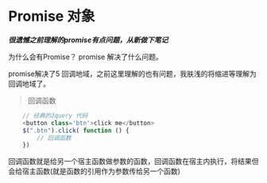 # Promise 对象

***很遗憾之前理解的promise有点问题，从新做下笔记***

为什么会有Promise？ promise 解决了什么问题。

promise解决了5                                        回调地域，之前这里理解的也有问题，我肤浅的将缩进等理解为回调地域了。

> 回调函数

```js
    // 经典的Jquery 代码
    <button class='btn'>click me</button>
    $(".btn").click( function () {
        // 回调函数
    })
```

回调函数就是给另一个宿主函数做参数的函数，回调函数在宿主内执行，将结果但会给宿主函数(就是函数的引用作为参数传给另一个函数)
